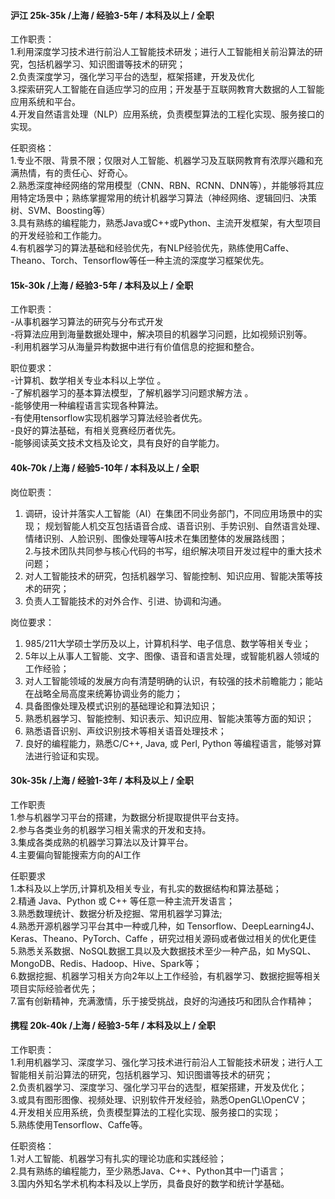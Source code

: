 #### 沪江 25k-35k /上海 / 经验3-5年 / 本科及以上 / 全职
工作职责：<br/>
1.利用深度学习技术进行前沿人工智能技术研发；进行人工智能相关前沿算法的研究，包括机器学习、知识图谱等技术的研究；<br/>
2.负责深度学习，强化学习平台的选型，框架搭建，开发及优化<br/>
3.探索研究人工智能在自适应学习的应用；开发基于互联网教育大数据的人工智能应用系统和平台。<br/>
4.开发自然语言处理（NLP）应用系统，负责模型算法的工程化实现、服务接口的实现。 <br/>

任职资格：<br/>
1.专业不限、背景不限；仅限对人工智能、机器学习及互联网教育有浓厚兴趣和充满热情，有的责任心、好奇心。<br/>
2.熟悉深度神经网络的常用模型（CNN、RBN、RCNN、DNN等），并能够将其应用特定场景中；熟练掌握常用的统计机器学习算法（神经网络、逻辑回归、决策树、SVM、Boosting等）<br/>
3.具有熟练的编程能力，熟悉Java或C++或Python、主流开发框架，有大型项目的开发经验和工作能力。<br/>
4.有机器学习的算法基础和经验优先，有NLP经验优先，熟练使用Caffe、Theano、Torch、Tensorflow等任一种主流的深度学习框架优先。<br/>

#### 15k-30k /上海 / 经验3-5年 / 本科及以上 / 全职

工作职责： <br/>
-从事机器学习算法的研究与分布式开发<br/>
-将算法应用到海量数据处理中，解决项目的机器学习问题，比如视频识别等。 <br/>
-利用机器学习从海量异构数据中进行有价值信息的挖掘和整合。<br/>

职位要求： <br/>
-计算机、数学相关专业本科以上学位 。<br/>
-了解机器学习的基本算法模型，了解机器学习问题求解方法 。<br/>
-能够使用一种编程语言实现各种算法。<br/>
-有使用tensorflow实现机器学习算法经验者优先。<br/>
-良好的算法基础，有相关竞赛经历者优先。<br/>
-能够阅读英文技术文档及论文，具有良好的自学能力。<br/>

#### 40k-70k /上海 / 经验5-10年 / 本科及以上 / 全职
岗位职责：<br/>
1. 调研，设计并落实人工智能（AI）在集团不同业务部门，不同应用场景中的实现； 规划智能人机交互包括语音合成、语音识别、手势识别、自然语言处理、情绪识别、人脸识别、图像处理等AI技术在集团整体的发展路线图；<br/>
2.与技术团队共同参与核心代码的书写，组织解决项目开发过程中的重大技术问题；<br/>
3. 对人工智能技术的研究，包括机器学习、智能控制、知识应用、智能决策等技术的研究；<br/>
4. 负责人工智能技术的对外合作、引进、协调和沟通。<br/>

岗位要求：<br/>
1. 985/211大学硕士学历及以上，计算机科学、电子信息、数学等相关专业；<br/>
2. 5年以上从事人工智能、文字、图像、语音和语言处理，或智能机器人领域的工作经验；<br/>
4. 对人工智能领域的发展方向有清楚明确的认识，有较强的技术前瞻能力；能站在战略全局高度来统筹协调业务的能力；<br/>
5. 具备图像处理及模式识别的基础理论和算法知识；<br/>
6. 熟悉机器学习、智能控制、知识表示、知识应用、智能决策等方面的知识；<br/>
7. 熟悉语音识别、声纹识别技术等相关语音处理技术；<br/>
8. 良好的编程能力，熟悉C/C++, Java, 或 Perl, Python 等编程语言，能够对算法进行验证和实现。<br/>

#### 30k-35k /上海 / 经验1-3年 / 本科及以上 / 全职

工作职责<br/>
1.参与机器学习平台的搭建，为数据分析提取提供平台支持。<br/>
2.参与各类业务的机器学习相关需求的开发和支持。<br/>
3.集成各类成熟的机器学习算法以及计算平台。<br/>
4.主要偏向智能搜索方向的AI工作<br/>

任职要求<br/>
1.本科及以上学历,计算机及相关专业，有扎实的数据结构和算法基础；<br/>
2.精通 Java、Python 或 C++ 等任意一种主流开发语言；<br/>
3.熟悉数理统计、数据分析及挖掘、常用机器学习算法;<br/>
4.熟悉开源机器学习平台其中一种或几种，如 Tensorflow、DeepLearning4J、Keras、Theano、PyTorch、Caffe ，研究过相关源码或者做过相关的优化更佳<br/>
5.熟悉关系数据、NoSQL数据工具以及大数据技术至少一种产品，如 MySQL、MongoDB、Redis、Hadoop、Hive、Spark等；<br/>
6.数据挖掘、机器学习相关方向2年以上工作经验，有机器学习、数据挖掘等相关项目实际经验者优先；<br/>
7.富有创新精神，充满激情，乐于接受挑战，良好的沟通技巧和团队合作精神；<br/>

#### 携程 20k-40k /上海 / 经验3-5年 / 本科及以上 / 全职

工作职责：<br/>
1.利用机器学习、深度学习、强化学习技术进行前沿人工智能技术研发；进行人工智能相关前沿算法的研究，包括机器学习、知识图谱等技术的研究；<br/>
2.负责机器学习、深度学习、强化学习平台的选型，框架搭建，开发及优化；<br/>
3.或具有图形图像、视频处理、识别软件开发经验，熟悉OpenGL\OpenCV；<br/>
4.开发相关应用系统，负责模型算法的工程化实现、服务接口的实现；<br/>
5.熟练使用Tensorflow、Caffe等。<br/>

任职资格：<br/>
1.对人工智能、机器学习有扎实的理论功底和实践经验；<br/>
2.具有熟练的编程能力，至少熟悉Java、C++、Python其中一门语言；<br/>
3.国内外知名学术机构本科及以上学历，具备良好的数学和统计学基础。<br/>



